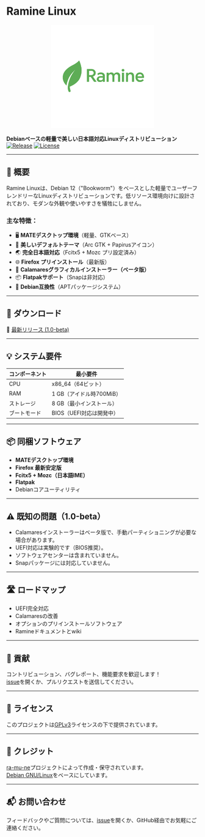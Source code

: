 # Ramine Linux
<p align="center">
  <img src="./docs/image/ramine-logo.png" alt="Ramine Linux Logo" width="270">
</p>

**Debianベースの軽量で美しい日本語対応Linuxディストリビューション**  
[![Release](https://img.shields.io/github/v/release/ra-mu-ne/ramine)](https://github.com/ra-mu-ne/ramine/releases)
[![License](https://img.shields.io/github/license/ra-mu-ne/ramine)](https://github.com/ra-mu-ne/ramine/blob/main/LICENSE)

---

## 📝 概要
Ramine Linuxは、Debian 12（"Bookworm"）をベースとした軽量でユーザーフレンドリーなLinuxディストリビューションです。低リソース環境向けに設計されており、モダンな外観や使いやすさを犠牲にしません。

### 主な特徴：
- 🖥️ **MATEデスクトップ環境**（軽量、GTKベース）
- 🎨 **美しいデフォルトテーマ**（Arc GTK + Papirusアイコン）
- 🌏 **完全日本語対応**（Fcitx5 + Mozc プリ設定済み）
- 🌐 **Firefox プリインストール**（最新版）
- 💽 **Calamaresグラフィカルインストーラー（ベータ版）**
- 📦 **Flatpakサポート**（Snapは非対応）
- 🧩 **Debian互換性**（APTパッケージシステム）

---

## 🚀 ダウンロード
🔗 [最新リリース (1.0-beta)](https://github.com/ra-mu-ne/ramine/releases)

---

## 💡 システム要件
| コンポーネント | 最小要件 |
|-------------|---------|
| CPU         | x86_64（64ビット） |
| RAM         | 1 GB（アイドル時700MiB） |
| ストレージ    | 8 GB（最小インストール） |
| ブートモード  | BIOS（UEFI対応は開発中） |

---

## 📦 同梱ソフトウェア
- **MATEデスクトップ環境**
- **Firefox 最新安定版**
- **Fcitx5 + Mozc（日本語IME）**
- **Flatpak**
- Debianコアユーティリティ

---

## ⚠️ 既知の問題（1.0-beta）
- Calamaresインストーラーはベータ版で、手動パーティショニングが必要な場合があります。
- UEFI対応は実験的です（BIOS推奨）。
- ソフトウェアセンターは含まれていません。
- Snapパッケージには対応していません。

---

## 🛣️ ロードマップ
- UEFI完全対応
- Calamaresの改善
- オプションのプリインストールソフトウェア
- Ramineドキュメントとwiki

---

## 🤝 貢献
コントリビューション、バグレポート、機能要求を歓迎します！  
[issue](https://github.com/ra-mu-ne/ramine/issues)を開くか、プルリクエストを送信してください。

---

## 📜 ライセンス
このプロジェクトは[GPLv3](https://github.com/ra-mu-ne/ramine/blob/main/LICENSE)ライセンスの下で提供されています。

---

## 🙏 クレジット
[ra-mu-ne](https://github.com/ra-mu-ne)プロジェクトによって作成・保守されています。  
[Debian GNU/Linux](https://www.debian.org/)をベースにしています。

---

## 📬 お問い合わせ
フィードバックやご質問については、[issue](https://github.com/ra-mu-ne/ramine/issues)を開くか、GitHub経由でお気軽にご連絡ください。
